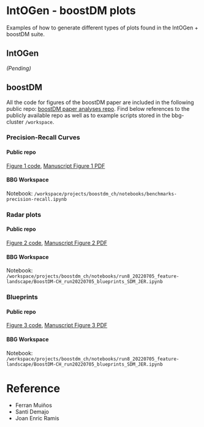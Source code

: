 # IntOGen - boostDM plots

Examples of how to generate different types of plots found in the IntOGen + boostDM suite.

## IntOGen
*(Pending)*
<!--- Include a examples from intogen --->

## boostDM
All the code for figures of the boostDM paper are included in the following public repo: [boostDM paper analyses repo](https://github.com/bbglab/boostdm-analyses). 
Find below references to the publicly available repo as well as to example scripts stored in the bbg-cluster ``/workspace``.

### Precision-Recall Curves

#### Public repo
<!--- Example image embedded: #TODO --->
[Figure 1 code](https://github.com/bbglab/boostdm-analyses/tree/master/Figure1), [Manuscript Figure 1 PDF](https://github.com/bbglab/boostdm-analyses/blob/master/figures_paper/Figure1.pdf)

#### BBG Workspace
Notebook: ``/workspace/projects/boostdm_ch/notebooks/benchmarks-precision-recall.ipynb``

### Radar plots

#### Public repo
<!--- Example image embedded: #TODO --->
[Figure 2 code](https://github.com/bbglab/boostdm-analyses/tree/master/Figure2), [Manuscript Figure 2 PDF](https://github.com/bbglab/boostdm-analyses/blob/master/figures_paper/Figure2.pdf)

#### BBG Workspace
Notebook: ``/workspace/projects/boostdm_ch/notebooks/run8_20220705_feature-landscape/BoostDM-CH_run20220705_blueprints_SDM_JER.ipynb``

### Blueprints

#### Public repo
<!--- Example image embedded: #TODO) --->
[Figure 3 code](https://github.com/bbglab/boostdm-analyses/tree/master/Figure3), [Manuscript Figure 3 PDF](https://github.com/bbglab/boostdm-analyses/blob/master/figures_paper/Figure3.pdf)

#### BBG Workspace
Notebook: ``/workspace/projects/boostdm_ch/notebooks/run8_20220705_feature-landscape/BoostDM-CH_run20220705_blueprints_SDM_JER.ipynb``

# Reference
* Ferran Muiños
* Santi Demajo
* Joan Enric Ramis
